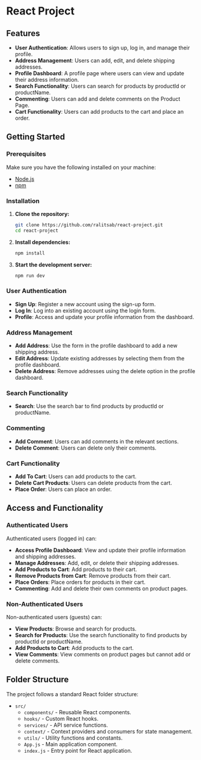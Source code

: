 # React Project

## Features

- **User Authentication**: Allows users to sign up, log in, and manage their profile.
- **Address Management**: Users can add, edit, and delete shipping addresses.
- **Profile Dashboard**: A profile page where users can view and update their address information.
- **Search Functionality**: Users can search for products by productId or productName.
- **Commenting**: Users can add and delete comments on the Product Page.
- **Cart Functionality**: Users can add products to the cart and place an order.

## Getting Started

### Prerequisites

Make sure you have the following installed on your machine:

- [Node.js](https://nodejs.org/)
- [npm](https://www.npmjs.com/)

### Installation

1. **Clone the repository:**

    ```bash
    git clone https://github.com/ralitsab/react-project.git
    cd react-project
    ```

2. **Install dependencies:**

    ```bash
    npm install
    ```

3. **Start the development server:**

    ```bash
    npm run dev
    ```

### User Authentication

- **Sign Up**: Register a new account using the sign-up form.
- **Log In**: Log into an existing account using the login form.
- **Profile**: Access and update your profile information from the dashboard.

### Address Management

- **Add Address**: Use the form in the profile dashboard to add a new shipping address.
- **Edit Address**: Update existing addresses by selecting them from the profile dashboard.
- **Delete Address**: Remove addresses using the delete option in the profile dashboard.

### Search Functionality

- **Search**: Use the search bar to find products by productId or productName.

### Commenting

- **Add Comment**: Users can add comments in the relevant sections.
- **Delete Comment**: Users can delete only their comments.

### Cart Functionality
- **Add To Cart**: Users can add products to the cart.
- **Delete Cart Products**: Users can delete products from the cart.
- **Place Order**: Users can place an order.

## Access and Functionality

### Authenticated Users

Authenticated users (logged in) can:

- **Access Profile Dashboard**: View and update their profile information and shipping addresses.
- **Manage Addresses**: Add, edit, or delete their shipping addresses.
- **Add Products to Cart**: Add products to their cart.
- **Remove Products from Cart**: Remove products from their cart.
- **Place Orders**: Place orders for products in their cart.
- **Commenting**: Add and delete their own comments on product pages.

### Non-Authenticated Users

Non-authenticated users (guests) can:

- **View Products**: Browse and search for products.
- **Search for Products**: Use the search functionality to find products by productId or productName.
- **Add Products to Cart**: Add products to the cart.
- **View Comments**: View comments on product pages but cannot add or delete comments.

## Folder Structure

The project follows a standard React folder structure:

- `src/`
  - `components/` - Reusable React components.
  - `hooks/` - Custom React hooks.
  - `services/` - API service functions.
  - `context/` - Context providers and consumers for state management.
  - `utils/` - Utility functions and constants.
  - `App.js` - Main application component.
  - `index.js` - Entry point for React application.
